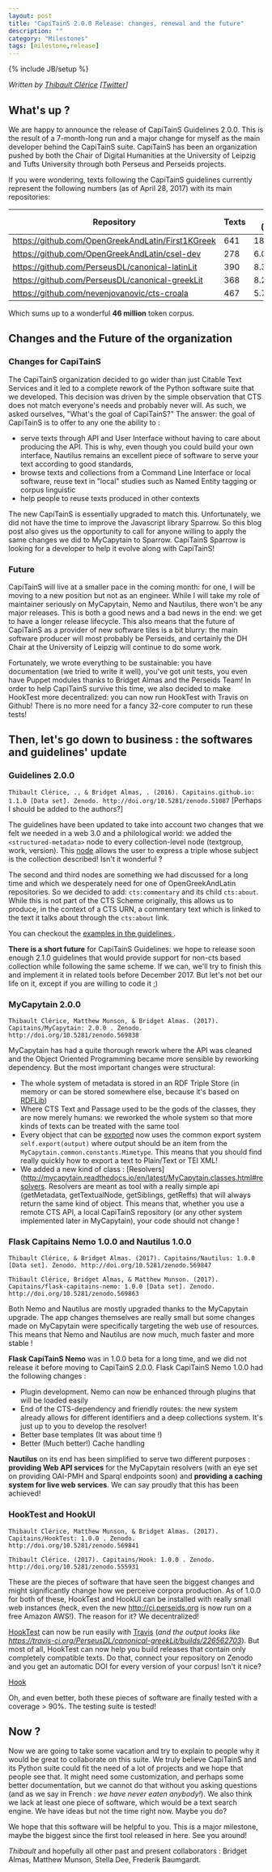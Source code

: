 ```yaml
---
layout: post
title: "CapiTainS 2.0.0 Release: changes, renewal and the future"
description: ""
category: "Milestones"
tags: [milestone,release]
---
```

{% include JB/setup %}

*Written by [Thibault Clérice](https://github.com/ponteineptique) \[[Twitter](https://github.com/twitter)\]*

## What's up ?

We are happy to announce the release of CapiTainS Guidelines 2.0.0. This is the result of a 7-month-long run and a 
major change for myself as the main developer behind the CapiTainS suite. CapiTainS has been an organization pushed by both the Chair 
of Digital Humanities at the University of Leipzig and Tufts University through both Perseus and Perseids projects.

If you were wondering, texts following the CapiTainS guidelines currently represent the following numbers (as of April 28, 2017) with its main repositories: 

| Repository                                        | Texts | Total (Words) | Ancient Greek | Latin     | English   | German  | French | Unknown |
|---------------------------------------------------|-------|---------------|---------------|-----------|-----------|---------|--------|---------|
| https://github.com/OpenGreekAndLatin/First1KGreek | 641   | 18.038.636    | 17.554.353    |           | 244.848   | 161.465 |        |         |
| https://github.com/OpenGreekAndLatin/csel-dev     | 278   | 6.055.446     |               | 6.055.446 |           |         |        |         |
| https://github.com/PerseusDL/canonical-latinLit   | 390   | 8.324.065     |               | 5.073.035 | 2.646.765 |         |        | 604.265 |
| https://github.com/PerseusDL/canonical-greekLit   | 368   | 8.294.584     | 1.770.357     | 1912      | 4.062.712 | 459.555 | 1912   |         |
| https://github.com/nevenjovanovic/cts-croala      | 467   | 5.700.000     |               | 5.700.00  |           |         |        |         |

Which sums up to a wonderful **46 million** token corpus.

## Changes and the Future of the organization

### Changes for CapiTainS

The CapiTainS organization decided to go wider than just Citable Text Services and it led to a complete rework of the Python software suite that we developed. This decision was driven by the simple observation that CTS does not match everyone's needs and probably never will. As such, we asked ourselves, "What's the goal of CapiTainS?" The answer: the goal of CapiTainS is to offer to any one the ability to :

- serve texts through API and User Interface without having to care about producing the API. This is why, even though you could build your own interface, Nautilus remains an excellent piece of software to serve your text according to good standards,
- browse texts and collections from a Command Line Interface or local software, reuse text in "local" studies such as Named Entity tagging or corpus linguistic
- help people to reuse texts produced in other contexts

The new CapiTainS is essentially upgraded to match this. Unfortunately, we did not have the time to improve the Javascript library Sparrow. So this blog post also gives us the opportunity to call for anyone willing to apply the same changes we did to MyCapytain to Sparrow. CapiTainS Sparrow is looking for a developer to help it evolve along with CapiTainS!

### Future

CapiTainS will live at a smaller pace in the coming month: for one, I will be moving to a new position but not as an engineer. While I will take my role of maintainer seriously on MyCapytain, Nemo and Nautilus, there won't be any major releases. This is both a good news and a bad news in the end: we get to have a longer release lifecycle. This also means that the future of CapiTainS as a provider of new software tiles is a bit blurry: the main software producer will most probably be Perseids, and certainly the DH Chair at the University of Leipzig will continue to do some work.

Fortunately, we wrote everything to be sustainable: you have documentation (we tried to write it well), you've got unit tests, you even have Puppet modules thanks to Bridget Almas and the Perseids Team! In order to help CapiTainS survive this time, we also decided to make HookTest more decentralized: you can now run HookTest with Travis on Github! There is no more need for a fancy 32-core computer to run these tests!

## Then, let's go down to business : the softwares and guidelines' update

### Guidelines 2.0.0

`Thibault Clérice, ., & Bridget Almas, . (2016). Capitains.github.io: 1.1.0 [Data set]. Zenodo. http://doi.org/10.5281/zenodo.51087` [Perhaps I should be added to the authors?]

The guidelines have been updated to take into account two changes that we felt we needed in a web 3.0 and a philological world: we added the `<structured-metadata>` node to every collection-level node (textgroup, work, version). This [node](http://purl.org/capitains/ns/1.0#structured-metadata) allows the user to express a triple whose subject is the collection described! Isn't it wonderful ?

The second and third nodes are something we had discussed for a long time and which we desperately need for one of OpenGreekAndLatin repositories. So we decided to add: `cts:commentary` and its child `cts:about`. While this is not part of the CTS Scheme originally, this allows us to produce, in the context of a CTS URN, a commentary text which is linked to the text it talks about through the `cts:about` link. 

You can checkout the [examples in the guidelines ](http://capitains.org/pages/guidelines).

**There is a short future** for CapiTainS Guidelines: we hope to release soon enough 2.1.0 guidelines that would provide support for non-cts based collection while following the same scheme. If we can, we'll try to finish this and implement it in related tools before December 2017. But let's not bet our life on it, except if you are willing to code it ;)

### MyCapytain 2.0.0

`Thibault Clérice, Matthew Munson, & Bridget Almas. (2017). Capitains/MyCapytain: 2.0.0 . Zenodo. http://doi.org/10.5281/zenodo.569838`

MyCapytain has had a quite thorough rework where the API was cleaned and the Object Oriented Programming became more sensible by reworking dependency. But the most important changes were structural: 

- The whole system of metadata is stored in an RDF Triple Store (in memory or can be stored somewhere else, because it's based on [RDFLib](https://github.com/RDFLib/rdflib))
- Where CTS Text and Passage used to be the gods of the classes, they are now merely humans: we reworked the whole system so that more kinds of texts can be treated with the same tool
- Every object that can be [exported](http://mycapytain.readthedocs.io/en/latest/MyCapytain.classes.html#exportable-parent-classes) now uses the common export system `self.export(output)` where output should be an item from the `MyCapytain.common.constants.Mimetype`. This means that you should find really quickly how to export a text to Plain/Text or TEI XML!
- We added a new kind of class : [Resolvers](http://mycapytain.readthedocs.io/en/latest/MyCapytain.classes.html#resolvers. Resolvers are meant as tool with a really simple api (getMetadata, getTextualNode, getSiblings, getReffs) that will always return the same kind of object. This means that, whether you use a remote CTS API, a local CapiTainS repository (or any other system implemented later in MyCapytain), your code should not change !

### Flask Capitains Nemo 1.0.0 and Nautilus 1.0.0

`Thibault Clérice, & Bridget Almas. (2017). Capitains/Nautilus: 1.0.0 [Data set]. Zenodo. http://doi.org/10.5281/zenodo.569847`

`Thibault Clérice, Bridget Almas, & Matthew Munson. (2017). Capitains/flask-capitains-nemo: 1.0.0 [Data set]. Zenodo. http://doi.org/10.5281/zenodo.569863`

Both Nemo and Nautilus are mostly upgraded thanks to the MyCapytain upgrade. The app changes themselves are really small but some changes made on MyCapytain were specifically targeting the web use of resources. This means that Nemo and Nautilus are now much, much faster and more stable !

**Flask CapiTainS Nemo** was in 1.0.0 beta for a long time, and we did not release it before moving to CapiTainS 2.0.0. Flask CapiTainS Nemo 1.0.0 had the following changes : 

- Plugin development. Nemo can now be enhanced through plugins that will be loaded easily
- End of the CTS-dependency and friendly routes: the new system already allows for different identifiers and a deep collections system. It's just up to you to develop the resolver!
- Better base templates (It was about time !)
- Better (Much better!) Cache handling

**Nautilus** on its end has been simplified to serve two different purposes : **providing Web API services** for the MyCapytain resolvers (with an eye set on providing OAI-PMH and Sparql endpoints soon) and **providing a caching system for live web services**. We can say proudly that this has been achieved!

### HookTest and HookUI

`Thibault Clérice, Matthew Munson, & Bridget Almas. (2017). Capitains/HookTest: 1.0.0 . Zenodo. http://doi.org/10.5281/zenodo.569841`

`Thibault Clérice. (2017). Capitains/Hook: 1.0.0 . Zenodo. http://doi.org/10.5281/zenodo.555931`

These are the pieces of software that have seen the biggest changes and might significantly change how we perceive corpora production. As of 1.0.0 for both of these, HookTest and HookUI can be installed with really small web instances (heck, even the new http://ci.perseids.org is now run on a free Amazon AWS!). The reason for it? We decentralized!

[HookTest](https://github.com/capitains/HookTest) can now be run easily with [Travis](http://travis-ci.org/) (*and the output looks like https://travis-ci.org/PerseusDL/canonical-greekLit/builds/226562703*). But most of all, HookTest can now help you build releases that contain only completely compatible texts. Do that, connect your repository on Zenodo and you get an automatic DOI for every version of your corpus! Isn't it nice?

[Hook](https://github.com/capitains/Hook)

Oh, and even better, both these pieces of software are finally tested with a coverage > 90%. The testing suite is tested!

## Now ?

Now we are going to take some vacation and try to explain to people why it would be great to collaborate on this suite. We truly believe CapiTainS and its Python suite could fit the need of a lot of projects and we hope that people see that. It might need some customization, and perhaps some better documentation, but we cannot do that without you asking questions (and as we say in French : *we have never eaten anybody!*). We also think we lack at least one piece of software, which would be a text search engine. We have ideas but not the time right now. Maybe you do? 

We hope that this software will be helpful to you. This is a major milestone, maybe the biggest since the first tool released in here. See you around!

*Thibault* and hopefully all other past and present collaborators : Bridget Almas, Matthew Munson, Stella Dee, Frederik Baumgardt.
